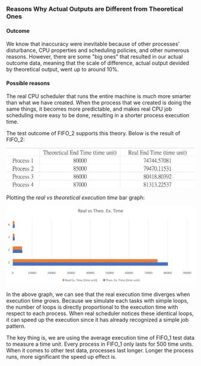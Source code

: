 ### Reasons Why Actual Outputs are Different from Theoretical Ones

#### Outcome

We know that inaccuracy were inevitable because of other processes' disturbance, CPU properties and scheduling policies, and other numerous reasons. However, there are some "big ones" that resulted in our actual outcome data, meaning that the scale of difference, actual output devided by theoretical output, went up to around 10%.

#### Possible reasons

The real CPU scheduler that runs the entire machine is much more smarter than what we have created. When the process that we created is doing the same things, it becomes more predictable, and makes real CPU job scheduling more easy to be done, resulting in a shorter process execution time.

The test outcome of FIFO_2 supports this theory. Below is the result of FIFO_2:

![Form1](./g1.png)

Plotting the *real vs theoretical execution time* bar graph:

![graph1](./g2.png)

In the above graph, we can see that the real execution time diverges when execution time grows. Because we simulate each tasks with simple loops, the number of loops is directly proportional to the execution time with respect to each process. When real scheduler notices these identical loops, it can speed up the execution since it has already recognized a simple job pattern.

The key thing is, we are using the average execution time of FIFO_1 test data to measure a time unit. Every process in FIFO_1 only lasts for 500 time units. When it comes to other test data, processes last longer. Longer the process runs, more significant the speed up effect is.